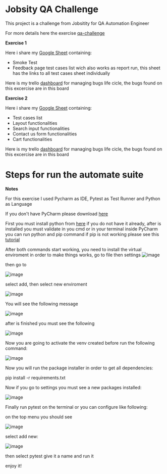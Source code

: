 # Jobsity QA Challenge
This project is a challenge from Jobsitity for QA Automation Engineer

For more details here the exercise [qa-challenge](https://github.com/barias35/jobsity-qa-challenge/files/6852710/qa-challenge-reviewed_5e6f90ff6a001.pdf)

**Exercise 1**

Here i share my [Google Sheet](https://docs.google.com/spreadsheets/d/1-6pEZnCQuwIq5jo1GYM507Yp5drtpPhn478aSzQORhw/edit?usp=sharing) containing:

- Smoke Test
- Feedback page test cases list wich also works as report run, this sheet has the links to all test cases sheet individually

Here is my trello [dashboard](https://trello.com/b/cc6weeGX/exercise-1) for managing bugs life cicle, the bugs found on this excercise are in this board

**Exercise 2**

Here i share my [Google Sheet](https://docs.google.com/spreadsheets/d/12PVd7MR4gfmiA17w4d7hivY_doBeJpsenxIeH0B0AfI/edit?usp=sharing) containing:

- Test cases list
- Layout functionalities
- Search input functionalities
- Contact us form functionalities
- Cart functionalities

Here is my trello [dashboard](https://trello.com/b/39TSZHQw/exercise-2) for managing bugs life cicle, the bugs found on this excercise are in this board

# Steps for run the automate suite

**Notes**

For this exercise I used Pycharm as IDE, Pytest as Test Runner and Python as Language

If you don't have PyCharm please download [here](https://www.jetbrains.com/pycharm/download/#section=windows)

First you must install python from [here](https://www.python.org/downloads/) if you do not have it already, after is installed you must validate in you cmd or in your terminal inside PyCharm you can run python and pip command if pip is not working please see this [tutorial](https://appuals.com/fix-pip-is-not-recognized-as-an-internal-or-external-command/)

After both commands start working, you need to install the virtual enviroment in order to make things works, go to file then settings
![image](https://user-images.githubusercontent.com/47786738/126605427-2721f198-bda5-4597-b700-17eee0429946.png) 

then go to

![image](https://user-images.githubusercontent.com/47786738/126605631-da3eecf1-60dd-4a97-8767-4d8678215d88.png)

select add, then select new enviroment

![image](https://user-images.githubusercontent.com/47786738/126605716-3689d0fb-9219-4165-997e-3fd7881b732d.png)

You will see the following message

![image](https://user-images.githubusercontent.com/47786738/126605822-05469df6-041e-4691-9667-05e75f0f7397.png)

after is finished you must see the following 

![image](https://user-images.githubusercontent.com/47786738/126605904-ed9b1446-9761-489a-abe0-241371b611a4.png)

Now you are going to activate the venv created before run the following command:

![image](https://user-images.githubusercontent.com/47786738/126606213-54c7c873-25fb-4231-be64-01dfd97ba5bb.png)

Now you will run the package installer in order to get all dependencies:

pip install -r requirements.txt

Now if you go to settings you must see a new packages installed:

![image](https://user-images.githubusercontent.com/47786738/126606552-ec464113-acae-4056-9cd6-6f83a8670671.png)

Finally run pytest on the terminal or you can configure like following:

on the top menu you should see 

![image](https://user-images.githubusercontent.com/47786738/126607825-6030b1de-ae29-45e3-ac7a-216e96cf4c5f.png)

select add new:

![image](https://user-images.githubusercontent.com/47786738/126607966-f27293a9-d957-4924-a9d3-d1b9ff3bdfe2.png)

then select pytest give it a name and run it


 enjoy it!


